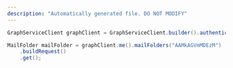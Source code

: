 ```yaml
---
description: "Automatically generated file. DO NOT MODIFY"
---
```

<!-- markdownlint-disable MD041 -->

```java
GraphServiceClient graphClient = GraphServiceClient.builder().authenticationProvider( authProvider ).buildClient();

MailFolder mailFolder = graphClient.me().mailFolders("AAMkAGVmMDEzM")
    .buildRequest()
    .get();
```
